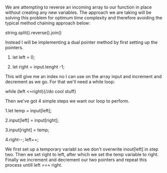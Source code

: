 We are attempting to reverse an incoming array to our function in place without creating any new variables. The approach we are taking will be solving this problem for optimum time complexity and therefore avoiding the typical method chaining approach below: 

 string.split().reverse().join()

Instead I will be implementing a dual pointer method by first setting up the pointers. 

 1. let left = 0; 
 
 2. let right = input.lenght -1; 

This will give me an index no I can use on the array input and increment and decrement as we go. For that we'll need a while loop: 

 while (left <=right){//do cool stuff}

Then we've got 4 simple steps we want our loop to perform.

1.let temp = input[left];

2.input[left] = input[right];

3.input[right] = temp;

4.right--;
  left++;

We first set up a temporary variabl so we don't overwrite inout[left] in step two. Then we set right to left, after which we set the temp variable to right. Finally we increment and decrement our two pointers and repeat this process untill left === right. 
